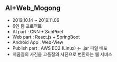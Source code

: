 ## AI+Web_Mogong

- 2019.10.14 ~ 2019.11.06
- 6인 팀 프로젝트
- AI part : CNN + SubPixel
- Web part : React.js + SpringBoot
- Android App : Web-View
- Publish part : AWS EC2 (Linux) <- .jar 파일 배포
- 저품질의 사진을 고품질의 사진으로 변환하는 웹 서비스
